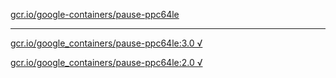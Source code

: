 [gcr.io/google-containers/pause-ppc64le](https://hub.docker.com/r/anjia0532/pause-ppc64le/tags/) 

----
[gcr.io/google_containers/pause-ppc64le:3.0 √](https://hub.docker.com/r/anjia0532/pause-ppc64le/tags/)

[gcr.io/google_containers/pause-ppc64le:2.0 √](https://hub.docker.com/r/anjia0532/pause-ppc64le/tags/)

